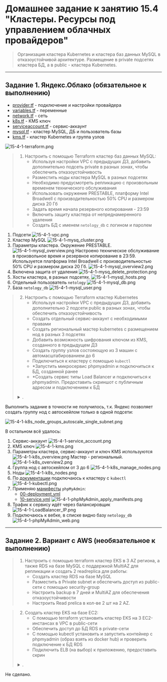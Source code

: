 # Домашнее задание к занятию 15.4 "Кластеры. Ресурсы под управлением облачных провайдеров"

> Организация кластера Kubernetes и кластера баз данных MySQL в отказоустойчивой архитектуре.
> Размещение в private подсетях кластера БД, а в public - кластера Kubernetes.

---
## Задание 1. Яндекс.Облако (обязательное к выполнению)

- [provider.tf](./15.4/yandex/provider.tf) - подключение и настройки провайдера
- [variables.tf](./15.4/yandex/variables.tf) - переменные
- [network.tf](./15.4/yandex/network.tf) - сеть
- [k8s.tf](./15.4/yandex/k8s.tf) - KMS ключ
- [serviceaccount.tf](./15.4/yandex/serviceaccount.tf) - сервис-аккаунт
- [mysql.tf](./15.4/yandex/mysql.tf) - кластер MySQL, ДБ и пользователь базы
- [kms.tf](./15.4/yandex/kms.tf) - кластер Kubernetes и группа узлов

![15-4-1-terraform.png](./media/15-4-1-terraform.png)

> 1. Настроить с помощью Terraform кластер баз данных MySQL:
>       - Используя настройки VPC с предыдущих ДЗ, добавить дополнительно подсеть private в разных зонах, чтобы обеспечить отказоустойчивость 
>       - Разместить ноды кластера MySQL в разных подсетях
>       - Необходимо предусмотреть репликацию с произвольным временем технического обслуживания
>       - Использовать окружение PRESTABLE, платформу Intel Broadwell с производительностью 50% CPU и размером диска 20 Гб
>       - Задать время начала резервного копирования - 23:59
>       - Включить защиту кластера от непреднамеренного удаления
>       - Создать БД с именем `netology_db` c логином и паролем

1. Подсети
![15-4-1-vpc.png](./media/15-4-1-vpc.png)
1. Кластер MySQL
![15-4-1-mysq_cluster.png](./media/15-4-1-mysq_cluster.png)
1. Параметры кластера. Окружение PRESTABLE.
![15-4-1-mysql_overview.png](./media/15-4-1-mysql_overview.png)
Настроено техническое обслуживание в произвольное время и резервное копирование в 23:59. Используется платформа Intel Broadwell с производительностью 50% CPU и размером диска 20 Гб.
![15-4-1-mysql_overview2.png](./media/15-4-1-mysql_overview2.png)
1. Включена защита от удаления
![15-4-1-mysq_delete_protection.png](./media/15-4-1-mysq_delete_protection.png)
1. Хосты кластера, в разных подсетях.
![15-4-1-mysql_hosts.png](./media/15-4-1-mysql_hosts.png)
1. Отдельный пользователь `netology`
![15-4-1-mysql_db.png](./media/15-4-1-mysql_db.png)
1. База `netology_db`
![15-4-1-mysql_user.png](./media/15-4-1-mysql_user.png)

> 2. Настроить с помощью Terraform кластер Kubernetes
>       - Используя настройки VPC с предыдущих ДЗ, добавить дополнительно 2 подсети public в разных зонах, чтобы обеспечить отказоустойчивость
>       - Создать отдельный сервис-аккаунт с необходимыми правами 
>       - Создать региональный мастер kubernetes с размещением нод в разных 3 подсетях
>       - Добавить возможность шифрования ключом из KMS, созданного в предыдущем ДЗ
>       - Создать группу узлов состояющую из 3 машин с автомасштабированием до 6
>       - Подключиться к кластеру с помощью `kubectl`
>       - *Запустить микросервис phpmyadmin и подключиться к БД, созданной ранее
>       - *Создать сервис типы Load Balancer и подключиться к phpmyadmin. Предоставить скриншот с публичным адресом и подключением к БД
> 
> <details><summary>.</summary>
>
> Документация
> - [MySQL cluster](https://registry.terraform.io/providers/yandex-cloud/yandex/latest/docs/resources/mdb_mysql_cluster)
> - [Создание кластера kubernetes](https://cloud.yandex.ru/docs/managed-kubernetes/operations/kubernetes-cluster/kubernetes-cluster-create)
> - [K8S Cluster](https://registry.terraform.io/providers/yandex-cloud/yandex/latest/docs/resources/kubernetes_cluster)
> - [K8S node group](https://registry.terraform.io/providers/yandex-cloud/yandex/latest/docs/resources/kubernetes_node_group)
>
> </details>

Выполнить задание в точности не получилось, т.к. Яндекс позволяет создать группу нод с автоскейлом только в одной подсети:

![15-4-1-k8s_node_groups_autoscale_single_subnet.png](./media/15-4-1-k8s_node_groups_autoscale_single_subnet.png)

В остальном всё удалось:
1. Сервис-аккаунт
![15-4-1-service_account.png](./media/15-4-1-service_account.png)
1. KMS ключ
![15-4-1-kms.png](./media/15-4-1-kms.png)
1. Параметры кластера, сервис-аккаунт и ключ KMS используются
![15-4-1-k8s_overview.png](./media/15-4-1-k8s_overview.png)
Мастер - региональный. 
![15-4-1-k8s_overview2.png](./media/15-4-1-k8s_overview2.png)
1. Группа нод с автоскейлом от 3 до 6
![15-4-1-k8s_manage_nodes.png](./media/15-4-1-k8s_manage_nodes.png)
1. Ноды
![15-4-1-k8s_nodes.png](./media/15-4-1-k8s_nodes.png)
1. По [документации](https://cloud.yandex.ru/docs/managed-kubernetes/operations/connect/#kubectl-connect) подключаюсь к кластеру с `kubectl`
![15-4-1-kubectl.png](./media/15-4-1-kubectl.png)
1. Применяю [манифесты](./15.4/yandex/manifests/) `phpMyAdmin`:
    - [00-deployment.yml](./15.4/yandex/manifests/00-deployment.yml)
    - [10-service.yml](./15.4/yandex/manifests/10-service.yml)
![15-4-1-phpMyAdmin_apply_manifests.png](./media/15-4-1-phpMyAdmin_apply_manifests.png)
1. Трафик к сервису идёт через балансировщик
![15-4-1-LoadBalancer_IP.png](./media/15-4-1-LoadBalancer_IP.png)
1. Подключаюсь к вебке, в списке видно базу `netology_db`
![15-4-1-phpMyAdmin_web.png](./media/15-4-1-phpMyAdmin_web.png)

--- 
## Задание 2. Вариант с AWS (необязательное к выполнению)

> 1. Настроить с помощью terraform кластер EKS в 3 AZ региона, а также RDS на базе MySQL с поддержкой MultiAZ для репликации и создать 2 readreplica для работы:
>       - Создать кластер RDS на базе MySQL
>       - Разместить в Private subnet и обеспечить доступ из public-сети c помощью security-group
>       - Настроить backup в 7 дней и MultiAZ для обеспечения отказоустойчивости
>       - Настроить Read prelica в кол-ве 2 шт на 2 AZ.

> 2. Создать кластер EKS на базе EC2:
>       - С помощью terraform установить кластер EKS на 3 EC2-инстансах в VPC в public-сети
>       - Обеспечить доступ до БД RDS в private-сети
>       - С помощью kubectl установить и запустить контейнер с phpmyadmin (образ взять из docker hub) и проверить подключение к БД RDS
>       - Подключить ELB (на выбор) к приложению, предоставить скрин
> 
> <details><summary>.</summary>
>
> Документация
> - [Модуль EKS](https://learn.hashicorp.com/tutorials/terraform/eks)
>
> </details>

Не сделано.